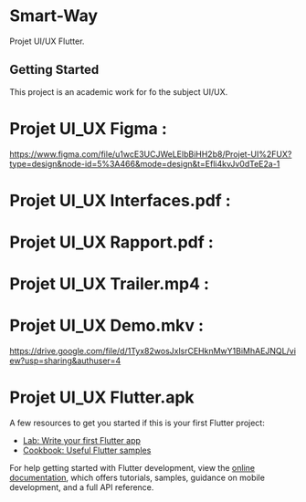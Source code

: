 # Smart-Way

Projet UI/UX Flutter.

## Getting Started

This project is an academic work for fo the subject UI/UX.

# Projet UI_UX Figma : 
https://www.figma.com/file/u1wcE3UCJWeLElbBiHH2b8/Projet-UI%2FUX?type=design&node-id=5%3A466&mode=design&t=Efli4kvJv0dTeE2a-1

# Projet UI_UX Interfaces.pdf :


# Projet UI_UX Rapport.pdf :


# Projet UI_UX Trailer.mp4 :


# Projet UI_UX Demo.mkv : 
https://drive.google.com/file/d/1Tyx82wosJxlsrCEHknMwY1BiMhAEJNQL/view?usp=sharing&authuser=4

# Projet UI_UX Flutter.apk


A few resources to get you started if this is your first Flutter project:

- [Lab: Write your first Flutter app](https://docs.flutter.dev/get-started/codelab)
- [Cookbook: Useful Flutter samples](https://docs.flutter.dev/cookbook)

For help getting started with Flutter development, view the
[online documentation](https://docs.flutter.dev/), which offers tutorials,
samples, guidance on mobile development, and a full API reference.
